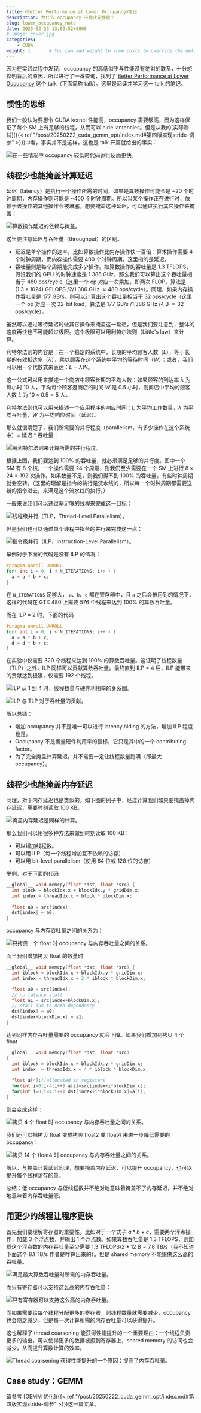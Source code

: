```yaml
---
title: 《Better Performance at Lower Occupancy》笔记
description: 为什么 occupancy 不能决定性能？
slug: lower_occupancy_note
date: 2025-02-23 13:02:52+0800
# image: cover.jpg
categories:
    - CUDA
weight: 1       # You can add weight to some posts to override the default sorting (date descending)
---
```


因为在实践过程中发现，occupancy 的高低似乎与性能没有绝对的联系，十分想探明背后的原因，所以进行了一番查询，找到了 [Better Performance at Lower Occupancy](https://www.nvidia.com/content/gtc-2010/pdfs/2238_gtc2010.pdf) 这个 talk（下面简称 talk）。这里是阅读并学习这一 talk 的笔记。

## 惯性的思维

我们一般认为要想令 CUDA kernel 性能高，occupancy 需要够高，因为这样保证了每个 SM 上有足够的线程，从而可以 hide lantencies。但是从我的[实际测试]({{< ref "/post/20250222_cuda_gemm_opt/index.md#第四版实现stride-调参" >}})中看，事实并不是这样，这也是 talk 开篇就给出的事实：

![在一些情况中 occupancy 较低时代码运行反而更快。](2238_gtc2010_page_03.jpg)

## 线程少也能掩盖计算延迟

延迟（latency）是执行一个操作所需的时间，如果是算数操作可能会是 ~20 个时钟周期，内存操作则可能是 ~400 个时钟周期。所以当某个操作正在进行时，依赖于该操作的其他操作会被堵塞。想要掩盖这种延迟，可以通过执行其它操作来掩盖：

![算数操作延迟的依赖与掩盖。](2238_gtc2010_page_07.jpg)

这里要注意延迟与吞吐量（throughput）的区别。

- 延迟是单个操作的速率，比如算数操作比内存操作快一百倍：算术操作需要 4 个时钟周期，而内存操作需要 400 个时钟周期，这里指的是延迟。
- 吞吐量则是每个周期能完成多少操作。如算数操作的吞吐量是 1.3 TFLOPS，假设我们的 GPU 的时钟速度是 1.386 GHz，那么我们可以算出这个吞吐量相当于 480 ops/cycle（这里一个 op 对应一次乘加，即两次 FLOP，算法是 $(1.3 * 1024) \text{ GFLOPS } / 2 / 1.386 \text{ GHz } \approx 480 \text{ ops/cycle}$）。同理，如果内存操作吞吐量是 177 GB/s，则可以计算出这个吞吐量相当于 32 ops/cycle（这里一个 op 对应一次 32-bit load，算法是 $177 \text{ GB/s } / 1.386 \text{ GHz } / 4 \text{ B } \approx 32 \text{ ops/cycle}$）。

虽然可以通过等待延迟时做其它操作来掩盖这一延迟，但是我们要注意到，整体的速度再快也不可能超过极限。这个极限可以用利特尔法则（Little's law）来计算。

利特尔法则的内容是：在一个稳定的系统中，长期的平均顾客人数（$L$），等于长期的有效抵达率（$\lambda$），乘以顾客在这个系统中平均的等待时间（$W$）；或者，我们可以用一个代数式来表达：$L = \lambda W$。

这一公式可以用来描述一个商店中顾客长期的平均人数：如果顾客的到达率 $\lambda$ 为每小时 10 人，平均每个顾客逛商店的时间 $W$ 是 0.5 小时，则商店中平均的顾客人数 $L$ 为 $10 \times 0.5 = 5$ 人。 

利特尔法则也可以用来描述一个应用程序的响应时间：$L$ 为平均工作数量，$\lambda$ 为平均吞吐量，$W$ 为平均响应时间（延迟）。

那么就很清楚了，我们所需要的并行程度（parallelism，有多少操作在这个系统中）= 延迟 * 吞吐量：

![用利特尔法则来计算所需的并行程度。](2238_gtc2010_page_10.jpg)

根据上图，我们要达到 100% 的吞吐量，就必须满足足够的并行度。图中一个 SM 有 8 个核，一个操作需要 24 个周期，则我们至少需要在一个 SM 上进行 $8 \times 24 = 192$ 次操作。如果数量不足，则我们得不到 100% 的吞吐量，有些时钟周期就会空转。（这里的理解是指令的执行是流水线的，所以每一个时钟周期都需要送新的指令进去，来满足这个流水线的执行。）

一般来说我们可以通过塞足够的线程来完成这一目标：

![线程级并行（TLP，Thread-Level Parallelism）。](2238_gtc2010_page_12.jpg)

但是我们也可以通过单个线程中指令的并行来完成这一点：

![指令级并行（ILP，Instruction-Level Parallelism）。](2238_gtc2010_page_13.jpg)

举例对于下面的代码是没有 ILP 的情况：

```c++
#pragma unroll UNROLL 
for( int i = 0; i < N_ITERATIONS; i++ ) { 
  a = a * b + c; 
}
```

在 `N_ITERATIONS` 足够大， `a`、`b`、`c` 都在寄存器中，且 `a` 之后会被用到的情况下，这样的代码在 GTX 480 上需要 576 个线程来达到 100% 的算数吞吐量。

而在 ILP = 2 时，下面的代码

```c++
#pragma unroll UNROLL 
for( int i = 0; i < N_ITERATIONS; i++ ) { 
  a = a * b + c;
  d = d * b + c;
}
```

在实验中仅需要 320 个线程来达到 100% 的算数吞吐量。这证明了线程数量（TLP）之外，ILP 同样可以贡献算数吞吐量。最终直到 ILP = 4 后，ILP 能带来的贡献达到极限，仅需要 192 个线程。

![ILP 从 1 到 4 时，线程数量与硬件利用率的关系图。](2238_gtc2010_page_21.jpg)

![ILP 与 TLP 对于吞吐量的贡献。](2238_gtc2010_page_22.jpg)

所以总结：

- 增加 occupancy 并不是唯一可以进行 latency hiding 的方法，增加 ILP 程度也是。
- Occupancy 不是衡量硬件利用率的指标，它只是其中的一个 contributing factor。
- 为了完全掩盖计算延迟，并不需要一定让线程数量跑满（即最大 occupancy）。

## 线程少也能掩盖内存延迟

同理，对于内存延迟也是类似的。如下图的例子中，经过计算我们如果要掩盖掉内存延迟，需要时刻读取 100 KB。

![掩盖内存延迟是同样的计算。](2238_gtc2010_page_28.jpg)

那么我们可以用很多种方法来做到时刻读取 100 KB：

- 可以增加线程数。
- 可以用 ILP（每一个线程增加互不依赖的访存）.
- 可以用 bit-level parallelism（使用 64 位或 128 位的访存）

举例，对于下面的代码

```c++
__global__ void memcpy(float *dst, float *src) {  
  int block = blockIdx.x + blockIdx.y * gridDim.x; 
  int index = threadIdx.x + block * blockDim.x; 
  
  float a0 = src[index]; 
  dst[index] = a0; 
}
```

occupancy 与内存吞吐量之间的关系为：

![只拷贝一个 float 时 occupancy 与内存吞吐量之间的关系。](2238_gtc2010_page_31.jpg)

而当我们增加拷贝 float 的数量时

```c++
__global__ void memcpy(float *dst, float *src) {  
  int iblock = blockIdx.x + blockIdx.y * gridDim.x; 
  int index = threadIdx.x + 2 * iblock * blockDim.x; 

  float a0 = src[index]; 
  // no latency stall 
  float a1 = src[index+blockDim.x]; 
  // stall due to data dependency
  dst[index] = a0; 
  dst[index+blockDim.x] = a1; 
}
```

达到同样内存吞吐量需要的 occupancy 就会下降。如果我们增加到拷贝 4 个 float

```c++
__global__ void memcpy(float *dst, float *src) 
{  
  int iblock = blockIdx.x + blockIdx.y * gridDim.x; 
  int index  = threadIdx.x + 4 * iblock * blockDim.x; 
  
  float a[4];//allocated in registers 
  for(int i=0;i<4;i++) a[i]=src[index+i*blockDim.x]; 
  for(int i=0;i<4;i++) dst[index+i*blockDim.x]=a[i]; 
}
```

则会变成这样：

![拷贝 4 个 float 时 occupancy 与内存吞吐量之间的关系。](2238_gtc2010_page_35.jpg)

我们还可以把拷贝 float 变成拷贝 float2 或 float4 来进一步降低需要的 occupancy：

![拷贝 14 个 float4 时 occupancy 与内存吞吐量之间的关系。](2238_gtc2010_page_39.jpg)

所以，与掩盖计算延迟同理，想要掩盖内存延迟，可以提升 occupancy，也可以提升每个线程访存的量。

总结：低 occupancy 与低线程数并不绝对地意味着掩盖不了内存延迟，并不绝对地意味着内存吞吐量低。

## 用更少的线程让程序更快

首先我们要理解寄存器的重要性。比如对于一个式子 $a * b + c$，需要两个浮点操作，加载 3 个浮点数，并输出 1 个浮点数。如果算数吞吐量是 1.3 TFLOPS，则加载这个浮点数的内存吞吐量至少需要 $1.3\text{ TFLOPS} / 2 * 12\text{ B} = 7.8 \text{ TB/s}$（我不知道下面这个 8.1 TB/s 作者是咋算出来的）。但是 shared memory 不能提供这么高的吞吐量。

![满足最大算数吞吐量时所需的内存吞吐量。](2238_gtc2010_page_45.jpg)

而只有寄存器可以支持这么高的内存吞吐量：

![只有寄存器可以支持这么高的内存吞吐量。](2238_gtc2010_page_46.jpg)

而如果需要给每个线程分配更多的寄存器，则线程数量就需要减少，occupancy 也会随之减少，但是每一次计算所需的内存吞吐量可以获得提升。

这也解释了 thread coarsening 能获得性能提升的一个重要理由：一个线程负责更多的输出，可以使得更多的数据被搬到寄存器上，shared memory 的访问也会减少，从而提升算数计算的效率。

![Thread coarsening 获得性能提升的一个原因：提高了内存吞吐量。](2238_gtc2010_page_49.jpg)

## Case study：GEMM

请参考 [GEMM 优化]({{< ref "/post/20250222_cuda_gemm_opt/index.md#第四版实现stride-调参" >}})这一篇文章。
